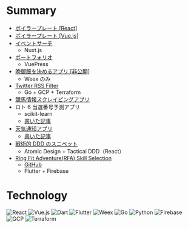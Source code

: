 # Summary

- [ボイラープレート [React]](https://github.com/kurosame/react-boilerplate)
- [ボイラープレート [Vue.js]](https://github.com/kurosame/vuejs-boilerplate)
- [イベントサーチ](https://event-search.netlify.com)
  - Nuxt.js
- [ポートフォリオ](https://portfolio-kurosame.netlify.com)
  - VuePress
- [晩御飯を決めるアプリ [非公開]](https://github.com/yumchaa/gohan)
  - Weex のみ
- [Twitter RSS Filter](https://github.com/kurosame/bots-go/tree/main/bots/rss)
  - Go + GCP + Terraform
- [競馬情報スクレイピングアプリ](https://github.com/kurosame/keiba-db)
- ロト 6 当選番号予測アプリ
  - scikit-learn
  - [書いた記事](https://kurosame-th.hatenadiary.com/entry/2019/03/30/204921)
- [天気通知アプリ](https://github.com/kurosame/bots-python/blob/master/bots/weather.py)
  - [書いた記事](https://qiita.com/kurosame/items/b6dbc5a7d900e6dc2b6f)
- [戦術的 DDD のスニペット](https://github.com/kurosame/ddd-snippet)
  - Atomic Design + Tactical DDD（React）
- [Ring Fit Adventure(RFA) Skill Selection](https://rfa-skill-selection.web.app)
  - [GitHub](https://github.com/kurosame/rfa_skill_selection)
  - Flutter + Firebase

# Technology

![React](/tools/react.png 'React')
![Vue.js](/tools/vuejs.png 'Vue.js')
![Dart](/tools/dart.png 'Dart')
![Flutter](/tools/flutter.png 'Flutter')
![Weex](/tools/weex.png 'Weex')
![Go](/tools/go.png 'Go')
![Python](/tools/python.png 'Python')
![Firebase](/tools/firebase.png 'Firebase')
![GCP](/tools/gcp.png 'GCP')
![Terraform](/tools/terraform.png 'Terraform')
